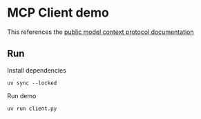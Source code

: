# MCP Client demo

This references the [public model context protocol documentation ](https://modelcontextprotocol.io/quickstart/client)

## Run

Install dependencies
```
uv sync --locked
```

Run demo

```
uv run client.py
```